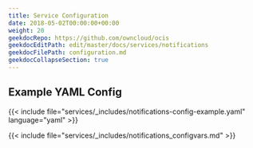 ```yaml
---
title: Service Configuration
date: 2018-05-02T00:00:00+00:00
weight: 20
geekdocRepo: https://github.com/owncloud/ocis
geekdocEditPath: edit/master/docs/services/notifications
geekdocFilePath: configuration.md
geekdocCollapseSection: true
---
```


## Example YAML Config

{{< include file="services/_includes/notifications-config-example.yaml"  language="yaml" >}}

{{< include file="services/_includes/notifications_configvars.md" >}}